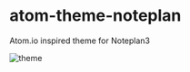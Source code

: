 # atom-theme-noteplan
Atom.io inspired theme for Noteplan3


<img src="https://i.imgur.com/QluZnr0.jpg" alt="theme">


